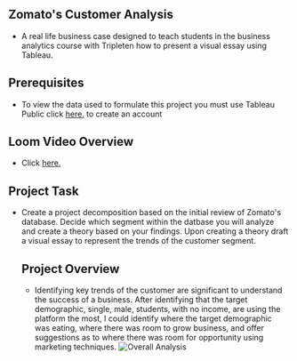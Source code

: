 ## Zomato's Customer Analysis
* A real life business case designed to teach students in the business analytics course with Tripleten how to present a visual essay using Tableau.
## Prerequisites
* To view the data used to formulate this project you must use Tableau Public click  <a href='https://id.tableau.com/register?clientId=wcS7HwY98qdfgBREHT7Xoln7ipc75U0a' target=_blank><u>here</u>.</a> to create an account
## Loom Video Overview
* Click <a href='https://www.loom.com/share/23312c249b6b4c65ba9698f816577cca?sid=4abcab34-45ba-48ab-8720-4e03aeeed1cc' target=_blank><u>here</u>.</a>
## Project Task
* Create a project decomposition based on the initial review of Zomato's database. Decide which segment within the datbase you will analyze and create a theory based on your findings. Upon creating a theory draft a visual essay to represent the trends of the customer segment.
  ## Project Overview
  * Identifying key trends of the customer are significant to understand the success of a business. After identifying that the target demographic, single, male, students, with no income, are using the platform the most, I could identify where the target demographic was eating, where there was room to grow business, and offer suggestions as to where there was room for opportunity using marketing techniques.
    ![Overall Analysis](https://github.com/jasminerc23/Data_Projects_Tripleten/assets/165707643/7cd86ddd-ad81-4ac8-862d-1e7e3ee65bb3)


